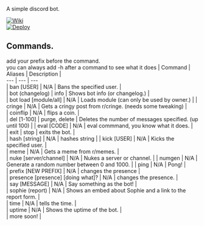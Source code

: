 
A simple discord bot.  
  
[![Wiki](https://img.icons8.com/ios/32/000000/wikipedia.png)](https://www.github.com/codeducks/xBOT/wiki)  
[![Deploy](https://www.herokucdn.com/deploy/button.svg)](https://heroku.com/deploy?template=https://github.com/faultydev/StultusBOT/tree/master)

## Commands.  
add your prefix before the command.  
you can always add -h after a command to see what it does
| Command | Aliases | Description |  
--- | --- | ---   
| ban [USER] | N/A | Bans the specified user. |  
| bot (changelog) | info | Shows bot info (or changelog.) |  
| bot load [module/all] | N/A | Loads module (can only be used by owner.) |
| cringe | N/A | Gets a cringy post from r/cringe. (needs some tweaking) |  
| coinflip | N/A | flips a coin. |  
| del [1-100] | purge, delete | Deletes the number of messages specified. (up until 100) |
| eval [CODE] | N/A | eval commmand, you know what it does.  |  
| exit | stop | exits the bot. |  
| hash [string] | N/A | hashes string |
| kick [USER] | N/A | Kicks the specified user. |  
| meme | N/A | Gets a meme from r/memes. |  
| nuke [server/channel] | N/A | Nukes a server or channel. |
| numgen | N/A | Generate a random number between 0 and 1000. |
| ping | N/A | Pong! |  
| prefix [NEW PREFIX] | N/A | changes the presence |  
| presence [presence] [doing what]? | N/A | changes the presence.  |  
| say [MESSAGE] | N/A | Say something as the bot! |  
| sophie (report) | N/A | Shows an embed about Sophie and a link to the report form. |  
| time | N/A | tells the time. |  
| uptime | N/A | Shows the uptime of the bot. |  
| more soon! |

